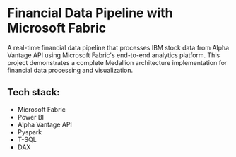 # Financial Data Pipeline with Microsoft Fabric

A real-time financial data pipeline that processes IBM stock data from Alpha Vantage API using Microsoft Fabric's end-to-end analytics platform. This project demonstrates a complete Medallion architecture implementation for financial data processing and visualization.

## Tech stack:
- Microsoft Fabric
- Power BI
- Alpha Vantage API
- Pyspark
- T-SQL
- DAX
